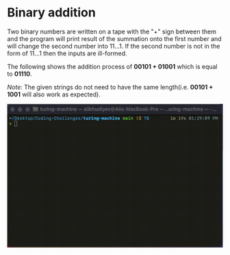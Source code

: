 # Binary addition

Two binary numbers are written on a tape with the "+" sign between them and the program will print result of the summation onto the first number and will change the second number into 11...1. If the second number is not in the form of 11...1 then the inputs are ill-formed.

The following shows the addition process of **00101 + 01001** which is equal to **01110**.

*Note:* The given strings do not need to have the same length(i.e. **00101 + 1001** will also work as expected).

![Binary Addition](bin-add.gif)
